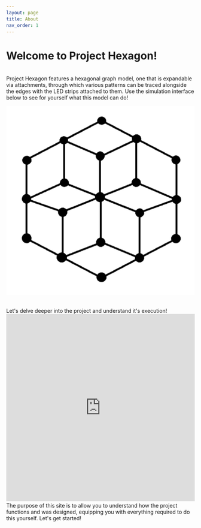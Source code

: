 ```yaml
---
layout: page
title: About
nav_order: 1
---
```


# Welcome to Project Hexagon!
<br>
Project Hexagon features a hexagonal graph model, one that is expandable via attachments, through which various patterns can be traced alongside the edges with the LED strips attached to them. Use the simulation interface below to see for yourself what this model can do!

<br>

<p align="center">
  <img src="./assets/images/hexagon.png" alt="Hexagon Simulation">
</p>
<br>
Let's delve deeper into the project and understand it's execution!
<br>
<iframe  width="100%" height="500" src="https://www.youtube.com/embed/fhsjhfgjgf" title="YouTube video player" frameborder="0" allow="accelerometer; autoplay; clipboard-write; encrypted-media; gyroscope; picture-in-picture" allowfullscreen></iframe>
<br>
The purpose of this site is to allow you to understand how the project functions and was designed, equipping you with everything required to do this yourself. Let's get started!